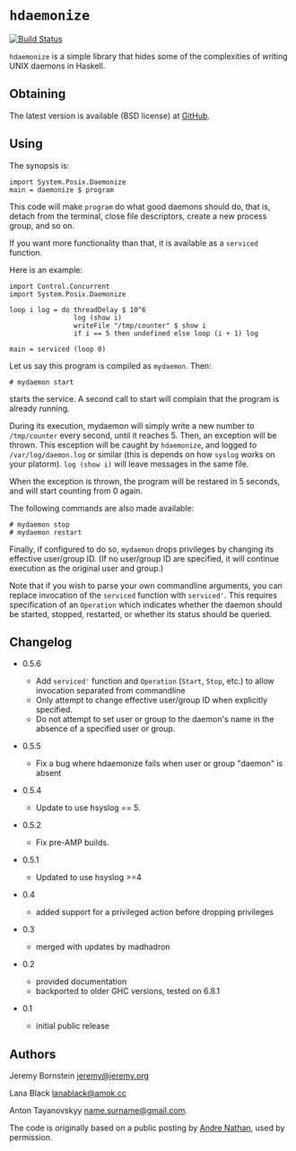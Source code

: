 `hdaemonize`
=================
[![Build Status](https://travis-ci.org/unprolix/hdaemonize.svg?branch=master)](https://travis-ci.org/unprolix/hdaemonize)

`hdaemonize` is a simple library that hides some of the complexities
of writing UNIX daemons in Haskell.

Obtaining
-----------

The latest version is available (BSD license) at
[GitHub](https://github.com/unprolix/hdaemonize).

Using
-------

The synopsis is:

    import System.Posix.Daemonize
    main = daemonize $ program

This code will make `program` do what good daemons should do, that is,
detach from the terminal, close file descriptors, create a new process
group, and so on.

If you want more functionality than that, it is available as a
`serviced` function.

Here is an example:

    import Control.Concurrent
    import System.Posix.Daemonize

    loop i log = do threadDelay $ 10^6
                    log (show i)
            	    writeFile "/tmp/counter" $ show i
                    if i == 5 then undefined else loop (i + 1) log

    main = serviced (loop 0)

Let us say this program is compiled as `mydaemon`. Then:

    # mydaemon start

starts the service. A second call to start will complain that the
program is already running.

During its execution, mydaemon will simply write a new number to
`/tmp/counter` every second, until it reaches 5. Then, an exception
will be thrown. This exception will be caught by `hdaemonize`, and
logged to `/var/log/daemon.log` or similar (this is depends on how
`syslog` works on your platorm).  `log (show i)` will leave messages
in the same file.

When the exception is thrown, the program will be restared in 5
seconds, and will start counting from 0 again.

The following commands are also made available:

    # mydaemon stop
    # mydaemon restart

Finally, if configured to do so, `mydaemon` drops privileges by
changing its effective user/group ID. (If no user/group ID are
specified, it will continue execution as the original user and group.)

Note that if you wish to parse your own commandline arguments, you can
replace invocation of the `serviced` function with `serviced'`. This
requires specification of an `Operation` which indicates whether the
daemon should be started, stopped, restarted, or whether its status
should be queried.

Changelog
---------

* 0.5.6
    * Add `serviced'` function and `Operation` (`Start`, `Stop`, etc.) to allow invocation separated from commandline
    * Only attempt to change effective user/group ID when explicitly specified.
    * Do not attempt to set user or group to the daemon's name in the absence of a specified user or group.

* 0.5.5
    * Fix a bug where hdaemonize fails when user or group "daemon" is absent

* 0.5.4
    * Update to use hsyslog == 5.

* 0.5.2
    * Fix pre-AMP builds.

* 0.5.1
    * Updated to use hsyslog >=4

* 0.4
    * added support for a privileged action before dropping privileges

* 0.3
    * merged with updates by madhadron

* 0.2
    * provided documentation
    * backported to older GHC versions, tested on 6.8.1

* 0.1
    * initial public release


Authors
-------
Jeremy Bornstein <jeremy@jeremy.org>

Lana Black <lanablack@amok.cc>

Anton Tayanovskyy <name.surname@gmail.com>.

The code is originally based on a public posting by
[Andre Nathan](http://sneakymustard.com/), used by permission.
